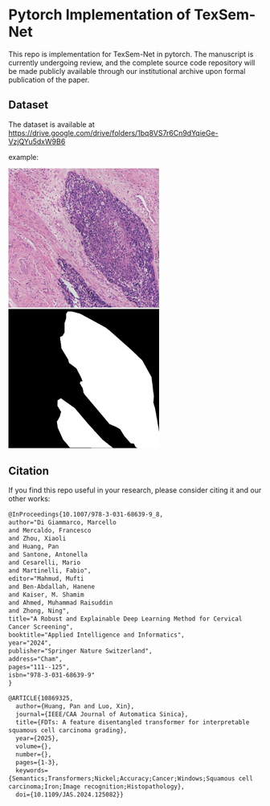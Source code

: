 # Pytorch Implementation of TexSem-Net

This repo is implementation for TexSem-Net in pytorch.
The manuscript is currently undergoing review, and the complete source code repository will be made publicly available through our institutional archive upon formal publication of the paper.

## Dataset
The dataset is available at https://drive.google.com/drive/folders/1bq8VS7r6Cn9dYqieGe-VzjQYu5dxW9B6

example:

<img src="image.png" alt="Image" width="300" height="auto"> <img src="mask.png" alt="mask" width="300" height="auto">



## Citation
If you find this repo useful in your research, please consider citing it and our other works:
```
@InProceedings{10.1007/978-3-031-68639-9_8,
author="Di Giammarco, Marcello
and Mercaldo, Francesco
and Zhou, Xiaoli
and Huang, Pan
and Santone, Antonella
and Cesarelli, Mario
and Martinelli, Fabio",
editor="Mahmud, Mufti
and Ben-Abdallah, Hanene
and Kaiser, M. Shamim
and Ahmed, Muhammad Raisuddin
and Zhong, Ning",
title="A Robust and Explainable Deep Learning Method for Cervical Cancer Screening",
booktitle="Applied Intelligence and Informatics",
year="2024",
publisher="Springer Nature Switzerland",
address="Cham",
pages="111--125",
isbn="978-3-031-68639-9"
}
```
```
@ARTICLE{10869325,
  author={Huang, Pan and Luo, Xin},
  journal={IEEE/CAA Journal of Automatica Sinica}, 
  title={FDTs: A feature disentangled transformer for interpretable squamous cell carcinoma grading}, 
  year={2025},
  volume={},
  number={},
  pages={1-3},
  keywords={Semantics;Transformers;Nickel;Accuracy;Cancer;Windows;Squamous cell carcinoma;Iron;Image recognition;Histopathology},
  doi={10.1109/JAS.2024.125082}}

```
